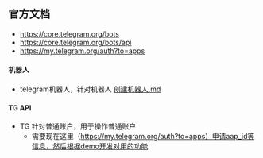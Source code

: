## 官方文档

- https://core.telegram.org/bots
- https://core.telegram.org/bots/api
- https://my.telegram.org/auth?to=apps

#### 机器人

- telegram机器人，针对机器人 [创建机器人.md](%E5%88%9B%E5%BB%BA%E6%9C%BA%E5%99%A8%E4%BA%BA.md)

#### TG API

- TG 针对普通账户，用于操作普通账户
    - 需要现在这里（https://my.telegram.org/auth?to=apps）申请aap_id等信息，然后根据demo开发对用的功能